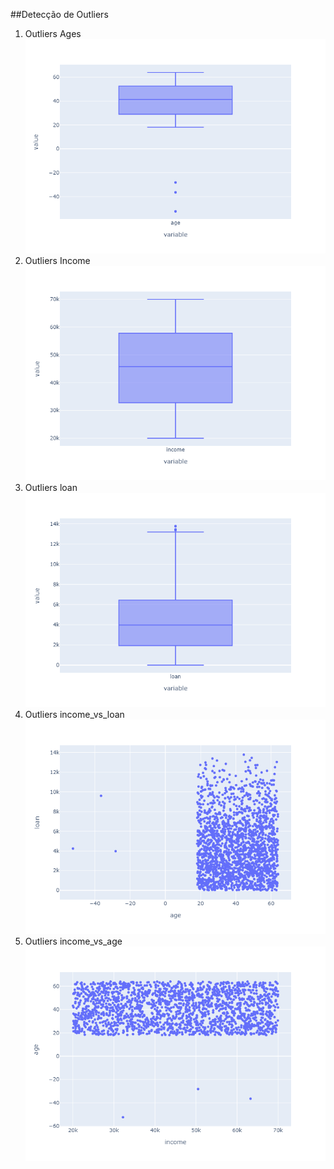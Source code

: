 ##Detecção de Outliers
1. Outliers Ages 
    ![Age](outlier_base_credit_age.png)
2. Outliers Income 
    ![base_credit_income](outlier_base_credit_income.png)
3. Outliers loan
    ![base_credit_loan](outlier_base_credit_loan.png)
4. Outliers income_vs_loan
     ![base_credit_income_vs_loan](outlier_base_credit_age_vs_loan.png)
5. Outliers income_vs_age
     ![base_credit_income_vs_age](outlier_base_credit_income_vs_age.png)